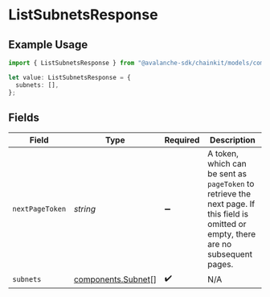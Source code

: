 # ListSubnetsResponse

## Example Usage

```typescript
import { ListSubnetsResponse } from "@avalanche-sdk/chainkit/models/components";

let value: ListSubnetsResponse = {
  subnets: [],
};
```

## Fields

| Field                                                                                                                                  | Type                                                                                                                                   | Required                                                                                                                               | Description                                                                                                                            |
| -------------------------------------------------------------------------------------------------------------------------------------- | -------------------------------------------------------------------------------------------------------------------------------------- | -------------------------------------------------------------------------------------------------------------------------------------- | -------------------------------------------------------------------------------------------------------------------------------------- |
| `nextPageToken`                                                                                                                        | *string*                                                                                                                               | :heavy_minus_sign:                                                                                                                     | A token, which can be sent as `pageToken` to retrieve the next page. If this field is omitted or empty, there are no subsequent pages. |
| `subnets`                                                                                                                              | [components.Subnet](../../models/components/subnet.md)[]                                                                               | :heavy_check_mark:                                                                                                                     | N/A                                                                                                                                    |